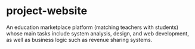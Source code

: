 # project-website
An education marketplace platform (matching teachers with students) whose main tasks include system analysis, design, and web development, as well as business logic such as revenue sharing systems.
